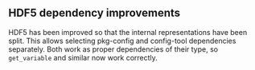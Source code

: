 ## HDF5 dependency improvements

HDF5 has been improved so that the internal representations have been split.
This allows selecting pkg-config and config-tool dependencies separately.
Both work as proper dependencies of their type, so `get_variable` and similar
now work correctly.
